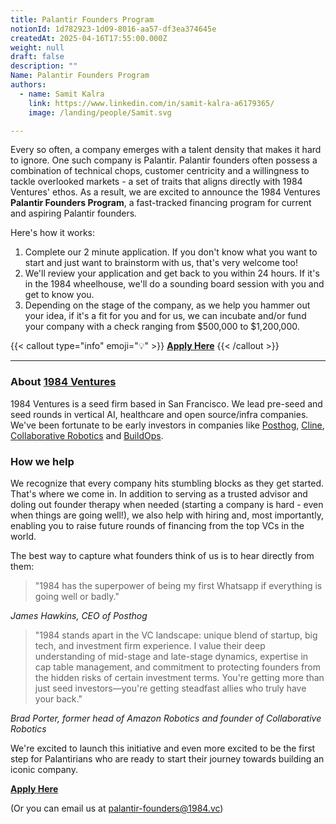 ```yaml
---
title: Palantir Founders Program
notionId: 1d782923-1d09-8016-aa57-df3ea374645e
createdAt: 2025-04-16T17:55:00.000Z
weight: null
draft: false
description: ""
Name: Palantir Founders Program
authors:
  - name: Samit Kalra
    link: https://www.linkedin.com/in/samit-kalra-a6179365/
    image: /landing/people/Samit.svg

---
```



Every so often, a company emerges with a talent density that makes it hard to ignore. One such company is Palantir. Palantir founders often possess a combination of technical chops, customer centricity and a willingness to tackle overlooked markets - a set of traits that aligns directly with 1984 Ventures' ethos. As a result, we are excited to announce the 1984 Ventures **Palantir Founders Program**, a fast-tracked financing program for current and aspiring Palantir founders. 


Here's how it works:

1. Complete our 2 minute application. If you don't know what you want to start and just want to brainstorm with us, that's very welcome too!
2. We'll review your application and get back to you within 24 hours. If it's in the 1984 wheelhouse, we'll do a sounding board session with you and get to know you.
3. Depending on the stage of the company, as we help you hammer out your idea, if it's a fit for you and for us, we can incubate and/or fund your company with a check ranging from $500,000 to $1,200,000.

{{< callout type="info" emoji="💡" >}}
[**Apply Here**](https://1984ventures.typeform.com/to/L753qR7y)
{{< /callout >}}


---


### **About** [**1984 Ventures**](http://1984.vc/)


1984 Ventures is a seed firm based in San Francisco. We lead pre-seed and seed rounds in vertical AI, healthcare and open source/infra companies. We've been fortunate to be early investors in companies like [Posthog](https://posthog.com/), [Cline](https://cline.bot/), [Collaborative Robotics](https://www.co.bot/) and [BuildOps](https://buildops.com/).


### **How we help**


We recognize that every company hits stumbling blocks as they get started. That's where we come in. In addition to serving as a trusted advisor and doling out founder therapy when needed (starting a company is hard - even when things are going well!), we also help with hiring and, most importantly, enabling you to raise future rounds of financing from the top VCs in the world.


The best way to capture what founders think of us is to hear directly from them:

> "1984 has the superpower of being my first Whatsapp if everything is going well or badly."

_James Hawkins, CEO of Posthog_

> "1984 stands apart in the VC landscape: unique blend of startup, big tech, and investment firm experience. I value their deep understanding of mid-stage and late-stage dynamics, expertise in cap table management, and commitment to protecting founders from the hidden risks of certain investment terms. You're getting more than just seed investors—you're getting steadfast allies who truly have your back."

_Brad Porter, former head of Amazon Robotics and founder of Collaborative Robotics_


We're excited to launch this initiative and even more excited to be the first step for Palantirians who are ready to start their journey towards building an iconic company.


[**Apply Here**](https://1984ventures.typeform.com/to/L753qR7y)


(Or you can email us at palantir-founders@1984.vc)

